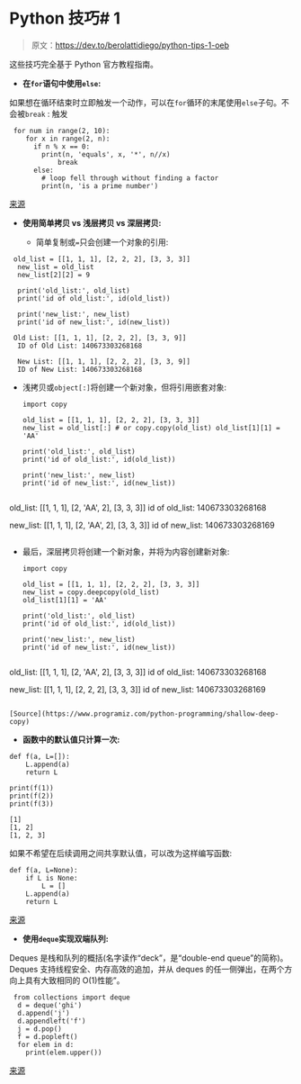 # Python 技巧# 1

> 原文：<https://dev.to/berolattidiego/python-tips-1-oeb>

这些技巧完全基于 Python 官方教程指南。

*   **在`for`语句中使用`else`:**

如果想在循环结束时立即触发一个动作，可以在`for`循环的末尾使用`else`子句。不会被`break` :
触发

```
 for num in range(2, 10):
    for x in range(2, n):
      if n % x == 0:
        print(n, 'equals', x, '*', n//x)
            break
      else:
        # loop fell through without finding a factor
        print(n, 'is a prime number') 
```

[来源](https://docs.python.org/3/tutorial/controlflow.html#if-statements)

*   **使用简单拷贝 vs 浅层拷贝 vs 深层拷贝:**

    *   简单复制或`=`只会创建一个对象的引用:

```
 old_list = [[1, 1, 1], [2, 2, 2], [3, 3, 3]]
  new_list = old_list
  new_list[2][2] = 9

  print('old_list:', old_list)
  print('id of old_list:', id(old_list))

  print('new_list:', new_list)
  print('id of new_list:', id(new_list)) 
```

```
 Old List: [[1, 1, 1], [2, 2, 2], [3, 3, 9]]
  ID of Old List: 140673303268168

  New List: [[1, 1, 1], [2, 2, 2], [3, 3, 9]]
  ID of New List: 140673303268168 
```

*   浅拷贝或`object[:]`将创建一个新对象，但将引用嵌套对象:

    ```
    import copy

    old_list = [[1, 1, 1], [2, 2, 2], [3, 3, 3]]
    new_list = old_list[:] # or copy.copy(old_list) old_list[1][1] = 'AA'

    print('old_list:', old_list)
    print('id of old_list:', id(old_list))

    print('new_list:', new_list)
    print('id of new_list:', id(new_list)) 
    ```

```
```
old_list: [[1, 1, 1], [2, 'AA', 2], [3, 3, 3]]
id of old_list: 140673303268168

new_list: [[1, 1, 1], [2, 'AA', 2], [3, 3, 3]]
id of new_list: 140673303268169
``` 
```

*   最后，深层拷贝将创建一个新对象，并将为内容创建新对象:

    ```
    import copy

    old_list = [[1, 1, 1], [2, 2, 2], [3, 3, 3]]
    new_list = copy.deepcopy(old_list)
    old_list[1][1] = 'AA'

    print('old_list:', old_list)
    print('id of old_list:', id(old_list))

    print('new_list:', new_list)
    print('id of new_list:', id(new_list)) 
    ```

```
```
old_list: [[1, 1, 1], [2, 'AA', 2], [3, 3, 3]]
id of old_list: 140673303268168

new_list: [[1, 1, 1], [2, 2, 2], [3, 3, 3]]
id of new_list: 140673303268169
``` 
```

```
[Source](https://www.programiz.com/python-programming/shallow-deep-copy) 
```

*   **函数中的默认值只计算一次:**

```
def f(a, L=[]):
    L.append(a)
    return L

print(f(1))
print(f(2))
print(f(3)) 
```

```
[1]
[1, 2]
[1, 2, 3] 
```

如果不希望在后续调用之间共享默认值，可以改为这样编写函数:

```
def f(a, L=None):
    if L is None:
        L = []
    L.append(a)
    return L 
```

[来源](https://docs.python.org/3/tutorial/controlflow.html#if-statements)

*   **使用`deque`实现双端队列:**

Deques 是栈和队列的概括(名字读作“deck”，是“double-end queue”的简称)。Deques 支持线程安全、内存高效的追加，并从 deques 的任一侧弹出，在两个方向上具有大致相同的 O(1)性能”。

```
 from collections import deque
  d = deque('ghi')
  d.append('j')
  d.appendleft('f')
  j = d.pop()
  f = d.popleft()
  for elem in d:
    print(elem.upper()) 
```

[来源](https://docs.python.org/3/tutorial/datastructures.html#using-lists-as-queues)